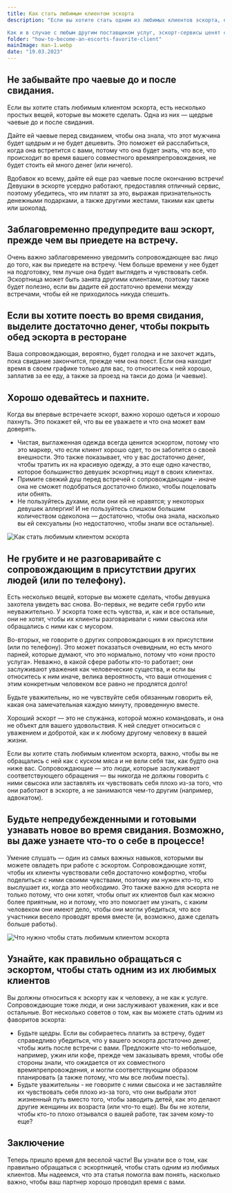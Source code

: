 ```yaml
---
title: Как стать любимым клиентом эскорта
description: "Если вы хотите стать одним из любимых клиентов эскорта, есть несколько вещей, которые вы можете сделать.

Как и в случае с любым другим поставщиком услуг, эскорт-сервисы ценят своих любимых клиентов, потому что эти клиенты проявляют к ним уважение и заставляют их чувствовать себя хорошо. Все очень просто: чем лучше вы позаботитесь об эскорте во время встречи, тем больше вероятность того, что она захочет увидеть вас снова и порекомендует вас своим друзьям!"
folder: "how-to-become-an-escorts-favorite-client"
mainImage: man-1.webp
date: "19.03.2023"
---
```


## Не забывайте про чаевые до и после свидания.

Если вы хотите стать любимым клиентом эскорта, есть несколько простых вещей, которые вы можете сделать. Одна из них — щедрые чаевые до и после свидания.

Дайте ей чаевые перед свиданием, чтобы она знала, что этот мужчина будет щедрым и не будет дешевить. Это поможет ей расслабиться, когда она встретится с вами, потому что она будет знать, что все, что происходит во время вашего совместного времяпрепровождения, не будет стоить ей много денег (или ничего).

Вдобавок ко всему, дайте ей еще раз чаевые после окончанию встречи! Девушки в эскорте усердно работают, предоставляя отличный сервис, поэтому убедитесь, что им платят за это, выражая признательность денежными подарками, а также другими жестами, такими как цветы или шоколад.


## Заблаговременно предупредите ваш эскорт, прежде чем вы приедете на встречу.

Очень важно заблаговременно уведомить сопровождающее вас лицо до того, как вы приедете на встречу. Чем больше времени у нее будет на подготовку, тем лучше она будет выглядеть и чувствовать себя. Эскортница может быть занята другими клиентами, поэтому также будет полезно, если вы дадите ей достаточно времени между встречами, чтобы ей не приходилось никуда спешить.

## Если вы хотите поесть во время свидания, выделите достаточно денег, чтобы покрыть обед эскорта в ресторане

Ваша сопровождающая, вероятно, будет голодна и не захочет ждать, пока свидание закончится, прежде чем она поест. Если она находит время в своем графике только для вас, то относитесь к ней хорошо, заплатив за ее еду, а также за проезд на такси до дома (и чаевые).

## Хорошо одевайтесь и пахните.

Когда вы впервые встречаете эскорт, важно хорошо одеться и хорошо пахнуть. Это покажет ей, что вы ее уважаете и что она может вам доверять.

- Чистая, выглаженная одежда всегда ценится эскортом, потому что это маркер, что если клиент хорошо одет, то он заботится о своей внешности. Это также показывает, что у вас достаточно денег, чтобы тратить их на красивую одежду, а это еще одно качество, которое большинство девушек эскортниц ищут в своих клиентах.
- Примите свежий душ перед встречей с сопровождающим - иначе она не сможет подобраться достаточно близко, чтобы поцеловать или обнять.
- Не пользуйтесь духами, если они ей не нравятся; у некоторых девушек аллергия! И не пользуйтесь слишком большим количеством одеколона — достаточно, чтобы она знала, насколько вы ей сексуальны (но недостаточно, чтобы знали все остальные).

![Как стать любимым клиентом эскорта](/assets/img/media/how-to-become-an-escorts-favorite-client/man-1.webp "любимый клиент эскорта")

## Не грубите и не разговаривайте с сопровождающим в присутствии других людей (или по телефону).

Есть несколько вещей, которые вы можете сделать, чтобы девушка захотела увидеть вас снова. Во-первых, не ведите себя грубо или неуважительно. У эскорта тоже есть чувства, и, как и все остальные, они не хотят, чтобы их клиенты разговаривали с ними свысока или обращались с ними как с мусором.

Во-вторых, не говорите о других сопровождающих в их присутствии (или по телефону). Это может показаться очевидным, но есть много парней, которые думают, что это нормально, потому что «они просто услуга». Неважно, в какой сфере работы кто-то работает; они заслуживают уважения как человеческие существа, и если вы относитесь к ним иначе, велика вероятность, что ваши отношения с этим конкретным человеком все равно не продлятся долго!

Будьте уважительны, но не чувствуйте себя обязанным говорить ей, какая она замечательная каждую минуту, проведенную вместе.

Хороший эскорт — это не служанка, которой можно командовать, и она не объект для вашего удовольствия. К ней следует относиться с уважением и добротой, как и к любому другому человеку в вашей жизни.

Если вы хотите стать любимым клиентом эскорта, важно, чтобы вы не обращались с ней как с куском мяса и не вели себя так, как будто она ниже вас. Сопровождающие — это люди, которые заслуживают соответствующего обращения — вы никогда не должны говорить с ними свысока или заставлять их чувствовать себя плохо из-за того, что они работают в эскорте, а не занимаются чем-то другим (например, адвокатом).


## Будьте непредубежденными и готовыми узнавать новое во время свидания. Возможно, вы даже узнаете что-то о себе в процессе!

Умение слушать — один из самых важных навыков, которыми вы можете овладеть при работе с эскортом. Сопровождающие хотят, чтобы их клиенты чувствовали себя достаточно комфортно, чтобы поделиться с ними своими чувствами, поэтому им нужен кто-то, кто выслушает их, когда это необходимо. Это также важно для эскорта не только потому, что они хотят, чтобы опыт их клиентов был как можно более приятным, но и потому, что это помогает им узнать, с каким человеком они имеют дело, чтобы они могли убедиться, что все участники весело проводят время вместе (и, возможно, даже сделать больше работы).


![Что нужно чтобы стать любимым клиентом эскорта](/assets/img/media/how-to-become-an-escorts-favorite-client/man-2.webp "этика клиента эскорта")

## Узнайте, как правильно обращаться с эскортом, чтобы стать одним из их любимых клиентов

Вы должны относиться к эскорту как к человеку, а не как к услуге. Сопровождающие тоже люди, и они заслуживают уважения, как и все остальные. Вот несколько советов о том, как вы можете стать одним из фаворитов эскорта:
- Будьте щедры. Если вы собираетесь платить за встречу, будет справедливо убедиться, что у вашего эскорта достаточно денег, чтобы жить после встречи с вами. Предложите что-то небольшое, например, ужин или кофе, прежде чем заказывать время, чтобы обе стороны знали, что ожидается от их совместного времяпрепровождения, и могли соответствующим образом планировать (а также потому, что мы все любим поесть).
- Будьте уважительны - не говорите с ними свысока и не заставляйте их чувствовать себя плохо из-за того, что они выбрали этот жизненный путь вместо того, чтобы заводить детей, как это делают другие женщины их возраста (или что-то еще). Вы бы не хотели, чтобы кто-то плохо отзывался о вашей работе, так зачем кому-то еще?

## Заключение

Теперь пришло время для веселой части! Вы узнали все о том, как правильно обращаться с эскортницей, чтобы стать одним из любимых клиентов. Мы надеемся, что эта статья помогла вам понять, насколько важно, чтобы ваш партнер хорошо проводил время с вами.